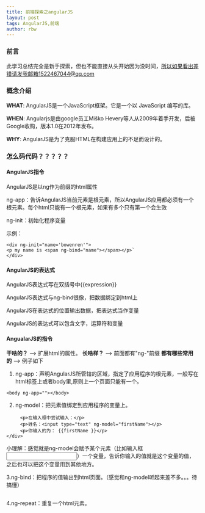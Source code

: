 ```yaml
---
title: 前端探索之angularJS
layout: post
tags: AngularJS,前端
author: rbw
---
```



### 前言

此学习总结完全是新手探索，但也不能直接从头开始因为没时间，所以如果看出差错请发我邮箱1522467044@qq.com

### 概念介绍


**WHAT**: AngularJS是一个JavaScript框架。它是一个以 JavaScript 编写的库。

**WHEN**: Angularjs是由google员工Miško Hevery等人从2009年着手开发，后被Google收购，版本1.0在2012年发布。

**WHY**: AngularJS是为了克服HTML在构建应用上的不足而设计的。

### 怎么码代码？？？？？

#### AngularJS指令
AngularJS是以ng作为前缀的html属性

ng-app：告诉AngularJS当前元素是根元素，所以AngularJS应用都必须有一个根元素。每个html只能有一个根元素，如果有多个只有第一个会生效

ng-init：初始化程序变量

示例：

```
<div ng-init="name='bowenren'">
<p my name is <span ng-bind="name"></span></p>`
</div>
```

#### AngularJS的表达式

AngularJS表达式写在双括号中{{expression}}

AngularJS表达式与ng-bind很像，把数据绑定到html上

AngularJS在表达式的位置输出数据，把表达式当作变量

AngularJS的表达式可以包含文字，运算符和变量


#### AngualarJS的指令
**干啥的？** --> 扩展html的属性。
**长啥样？** --> 前面都有"ng-"前缀
**都有哪些常用的** --> 例子如下

1. ng-app：声明AngularJS所管辖的区域，指定了应用程序的根元素，一般写在html标签上或者body里,原则上一个页面只能有一个。

`<body ng-app=""></body>`


2. ng-model：把元素值绑定到应用程序的变量上。

```<div ng-app="" ng-init="firstName='John'">
     <p>在输入框中尝试输入：</p>
     <p>姓名：<input type="text" ng-model="firstName"></p>
     <p>你输入的为： {{firstName }}</p>
</div>
```
小理解：感觉就是ng-model会赋予某个元素（比如输入框<input>）一个变量，告诉你输入的值就是这个变量的值，之后也可以把这个变量用到其他地方。


3.ng-bind：把程序的值输出到html页面。（感觉和ng-model听起来差不多。。。待搞懂）

```<p ng-bind="5+5+'Angular'"></p>	
```

4.ng-repeat：重复一个html元素。



